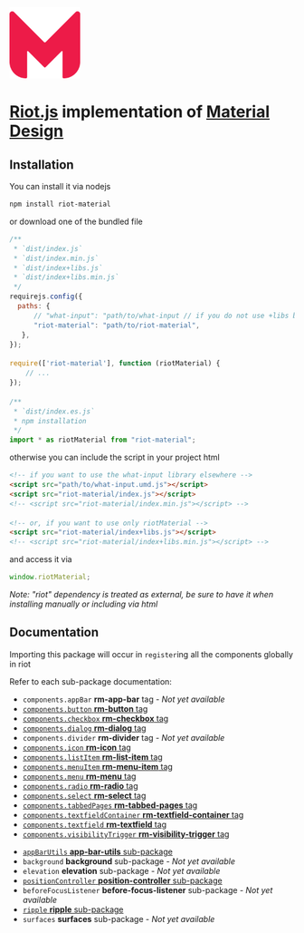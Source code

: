 <img src="logo.svg" width="125">

# [Riot.js](https://riot.js.org/) implementation of [Material Design](https://material.io/)
## Installation
You can install it via nodejs
```sh
npm install riot-material
```
or download one of the bundled file
```js
/**
 * `dist/index.js`
 * `dist/index.min.js`
 * `dist/index+libs.js`
 * `dist/index+libs.min.js`
 */
requirejs.config({
  paths: {
      // "what-input": "path/to/what-input // if you do not use +libs bundle
      "riot-material": "path/to/riot-material",
   },
});

require(['riot-material'], function (riotMaterial) {
    // ...
});

/**
 * `dist/index.es.js`
 * npm installation
 */
import * as riotMaterial from "riot-material";
```
otherwise you can include the script in your project html
```html
<!-- if you want to use the what-input library elsewhere -->
<script src="path/to/what-input.umd.js"></script>
<script src="riot-material/index.js"></script>
<!-- <script src="riot-material/index.min.js"></script> -->

<!-- or, if you want to use only riotMaterial -->
<script src="riot-material/index+libs.js"></script>
<!-- <script src="riot-material/index+libs.min.js"></script> -->
```
and access it via
```js
window.riotMaterial;
```
*Note: "riot" dependency is treated as external, be sure to have it when installing manually or including via html*
## Documentation
Importing this package will occur in `register`ing all the components globally in riot

Refer to each sub-package documentation:
- `components.appBar` **rm-app-bar** tag - *Not yet available*
- [`components.button` **rm-button** tag](packages/rm-button/README.md)
- [`components.checkbox` **rm-checkbox** tag](packages/rm-checkbox/README.md)
- [`components.dialog` **rm-dialog** tag](packages/rm-dialog/README.md)
- `components.divider` **rm-divider** tag - *Not yet available*
- [`components.icon` **rm-icon** tag](packages/rm-icon/README.md)
- [`components.listItem` **rm-list-item** tag](packages/rm-list-item/README.md)
- [`components.menuItem` **rm-menu-item** tag](packages/rm-menu-item/README.md)
- [`components.menu` **rm-menu** tag](packages/rm-menu/README.md)
- [`components.radio` **rm-radio** tag](packages/rm-radio/README.md)
- [`components.select` **rm-select** tag](packages/rm-select/README.md)
- [`components.tabbedPages` **rm-tabbed-pages** tag](packages/rm-tabbed-pages/README.md)
- [`components.textfieldContainer` **rm-textfield-container** tag](packages/rm-textfield-container/README.md)
- [`components.textfield` **rm-textfield** tag](packages/rm-textfield/README.md)
- [`components.visibilityTrigger` **rm-visibility-trigger** tag](packages/rm-visibility-trigger/README.md)
<!--  -->
- [`appBarUtils` **app-bar-utils** sub-package](packages/app-bar-utils/README.md)
- `background` **background** sub-package - *Not yet available*
- `elevation` **elevation** sub-package - *Not yet available*
- [`positionController` **position-controller** sub-package](packages/position-controller/README.md)
- `beforeFocusListener` **before-focus-listener** sub-package - *Not yet available*
- [`ripple` **ripple** sub-package](packages/ripple/README.md)
- `surfaces` **surfaces** sub-package - *Not yet available*